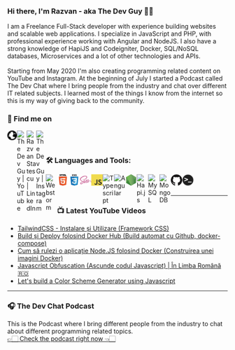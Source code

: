 ### Hi there, I'm Razvan - aka The Dev Guy 👋🏻

I am a Freelance Full-Stack developer with experience building websites and scalable web applications. I specialize in JavaScript and PHP, with professional experience working with Angular and NodeJS. I also have a strong knowledge of HapiJS and Codeigniter, Docker, SQL/NoSQL databases, Microservices and a lot of other technologies and APIs.
<br/>
<br/>
Starting from May 2020 I'm also creating programming related content on YouTube and Instagram. At the beginning of July I started a Podcast called The Dev Chat where I bring people from the industry and chat over different IT related subjects. I learned most of the things I know from the internet so this is my way of giving back to the community.

### 📨 Find me on
[<img align="left" alt="statescu.net" width="22px" src="https://raw.githubusercontent.com/iconic/open-iconic/master/svg/globe.svg" />][website]
[<img align="left" alt="The Dev Guy | YouTube" width="22px" src="https://cdn.jsdelivr.net/npm/simple-icons@v3/icons/youtube.svg" />][youtube]
[<img align="left" alt="Razvan Statescu | LinkedIn" width="22px" src="https://cdn.jsdelivr.net/npm/simple-icons@v3/icons/linkedin.svg" />][linkedin]
[<img align="left" alt="The Dev Guy | Instagram" width="22px" src="https://cdn.jsdelivr.net/npm/simple-icons@v3/icons/instagram.svg" />][instagram]

<br/><br/>

### 🛠 Languages and Tools:

<img align="left" alt="Webstorm" width="26px" src="https://dashboard.snapcraft.io/site_media/appmedia/2017/11/WebStorm_1282x.png" />
<img align="left" alt="HTML5" width="26px" src="https://raw.githubusercontent.com/github/explore/80688e429a7d4ef2fca1e82350fe8e3517d3494d/topics/html/html.png" />
<img align="left" alt="CSS3" width="26px" src="https://raw.githubusercontent.com/github/explore/80688e429a7d4ef2fca1e82350fe8e3517d3494d/topics/css/css.png" />
<img align="left" alt="Sass" width="26px" src="https://raw.githubusercontent.com/github/explore/80688e429a7d4ef2fca1e82350fe8e3517d3494d/topics/sass/sass.png" />
<img align="left" alt="JavaScript" width="26px" src="https://raw.githubusercontent.com/github/explore/80688e429a7d4ef2fca1e82350fe8e3517d3494d/topics/javascript/javascript.png" />
<img align="left" alt="Typescript" width="26px" src="https://cdn.iconscout.com/icon/free/png-512/typescript-1174965.png" />
<img align="left" alt="Angular" width="26px" src="https://cdn.worldvectorlogo.com/logos/angular-icon.svg" />
<img align="left" alt="Node.js" width="26px" src="https://raw.githubusercontent.com/github/explore/80688e429a7d4ef2fca1e82350fe8e3517d3494d/topics/nodejs/nodejs.png" />
<img align="left" alt="Hapi.js" width="26px" src="https://miro.medium.com/max/1000/1*pRUy0F64RgdHtyB4YsZHqw.png" />
<img align="left" alt="MySQL" width="26px" src="https://cdn4.iconfinder.com/data/icons/logos-3/181/MySQL-512.png" />
<img align="left" alt="MongoDB" width="26px" src="https://cdn.iconscout.com/icon/free/png-512/mongodb-3-1175138.png" />
<img align="left" alt="GitHub" width="26px" src="https://raw.githubusercontent.com/github/explore/78df643247d429f6cc873026c0622819ad797942/topics/github/github.png" />
<img align="left" alt="Terminal" width="26px" src="https://raw.githubusercontent.com/github/explore/80688e429a7d4ef2fca1e82350fe8e3517d3494d/topics/terminal/terminal.png" />

<br />
<br />

---

### 📺 Latest YouTube Videos
<!-- YOUTUBE:START -->
- [TailwindCSS - Instalare și Utilizare (Framework CSS)](https://www.youtube.com/watch?v=PWymLpb8jRo)
- [Build și Deploy folosind Docker Hub (Build automat cu Github, docker-compose)](https://www.youtube.com/watch?v=Q4idJGtSRqU)
- [Cum să rulezi o aplicație Node.JS folosind Docker (Construirea unei imagini Docker)](https://www.youtube.com/watch?v=PhBdgb6QSV4)
- [Javascript Obfuscation (Ascunde codul Javascript) | În Limba Română 🇷🇴](https://www.youtube.com/watch?v=g5OyqsDZ4nY)
- [Let's build a Color Scheme Generator using Javascript](https://www.youtube.com/watch?v=EK0mFjDAr_c)
<!-- YOUTUBE:END -->

---

### 🎧 The Dev Chat Podcast
This is the Podcast where I bring different people from the industry to chat about different programming related topics.
<br>
[👉🏻 Check the podcast right now 👈🏻][podcast]


[website]: https://statescu.net
[youtube]: https://youtube.com/TheDevGuy
[instagram]: https://www.instagram.com/the.dev.guy
[linkedin]: https://www.linkedin.com/in/razvanstatescu/
[podcast]: https://anchor.fm/thedevguy
